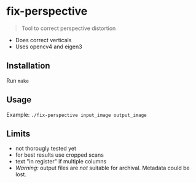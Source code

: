 # fix-perspective

> Tool to correct perspective distortion

* Does correct verticals 
* Uses opencv4 and eigen3

## Installation

Run `make`

## Usage

Example: `./fix-perspective input_image output_image`

## Limits

- not thorougly tested yet
- for best results use cropped scans
- text "in register" if multiple columns
- *Warning:* output files are *not* suitable for archival. Metadata could be lost.
